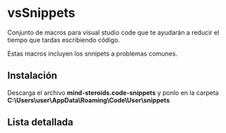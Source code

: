 # vsSnippets
Conjunto de macros para visual studio code que te ayudarán a reducir el tiempo que tardas escribiendo código.

Estas macros incluyen los snnipets a problemas comunes.

## Instalación
Descarga el archivo **mind-steroids.code-snippets** y ponlo en la carpeta **C:\Users\user\AppData\Roaming\Code\User\snippets**

## Lista detallada